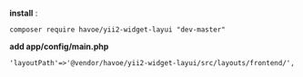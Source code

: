
**install** :
 
` composer require havoe/yii2-widget-layui "dev-master"
`







**add  app/config/main.php**


`'layoutPath'=>'@vendor/havoe/yii2-widget-layui/src/layouts/frontend/',`